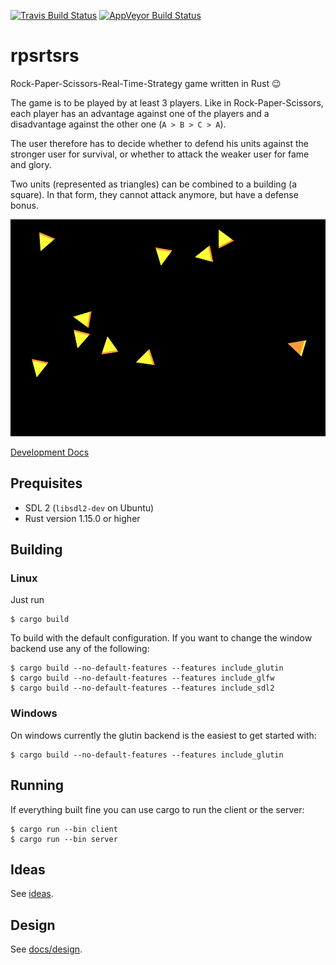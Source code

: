 [![Travis Build Status](https://travis-ci.org/coredump-ch/rpsrtsrs.svg?branch=master)](https://travis-ci.org/coredump-ch/rpsrtsrs)
[![AppVeyor Build Status](https://ci.appveyor.com/api/projects/status/7cmtiuwdl5jwn8pj/branch/master?svg=true)](https://ci.appveyor.com/project/rnestler/rpsrtsrs/branch/master)
# rpsrtsrs

Rock-Paper-Scissors-Real-Time-Strategy game written in Rust :wink:

The game is to be played by at least 3 players. Like in Rock-Paper-Scissors,
each player has an advantage against one of the players and a disadvantage
against the other one (`A > B > C > A`).

The user therefore has to decide whether to defend his units against the
stronger user for survival, or whether to attack the weaker user for fame and
glory.

Two units (represented as triangles) can be combined to a building (a square).
In that form, they cannot attack anymore, but have a defense bonus.

![screenshot](docs/images/game-board-initial.png)

[Development Docs](http://coredump-ch.github.io/rpsrtsrs/)

## Prequisites

 * SDL 2 (`libsdl2-dev` on Ubuntu)
 * Rust version 1.15.0 or higher

## Building

### Linux

Just run

    $ cargo build

To build with the default configuration. If you want to change the window
backend use any of the following:

    $ cargo build --no-default-features --features include_glutin
    $ cargo build --no-default-features --features include_glfw
    $ cargo build --no-default-features --features include_sdl2

### Windows

On windows currently the glutin backend is the easiest to get started with:

    $ cargo build --no-default-features --features include_glutin

## Running

If everything built fine you can use cargo to run the client or the server:

    $ cargo run --bin client
    $ cargo run --bin server

## Ideas

See [ideas](ideas.md).

## Design

See [docs/design](docs/design.md).
